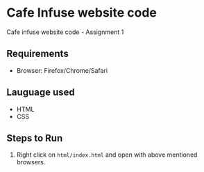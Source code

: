 # Cafe Infuse website code
Cafe infuse website code - Assignment 1

## Requirements
* Browser: Firefox/Chrome/Safari

## Lauguage used
* HTML
* CSS

## Steps to Run
1. Right click on `html/index.html` and open with above mentioned browsers.
